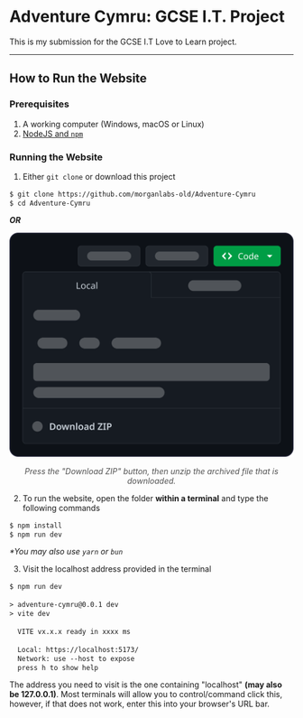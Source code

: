 # Adventure Cymru: GCSE I.T. Project

This is my submission for the GCSE I.T Love to Learn project.

---

## How to Run the Website

### Prerequisites

1. A working computer (Windows, macOS or Linux)
2. [NodeJS and `npm`](https://nodejs.org/en/download)

### Running the Website

1. Either `git clone` or download this project

```
$ git clone https://github.com/morganlabs-old/Adventure-Cymru
$ cd Adventure-Cymru
```

**_OR_**

![Custom designed image representing how to download this repository through GitHub.](/.assets/download_graphic.png)

<p align="center" style="opacity: 0.75;"><i>Press the "Download ZIP" button, then unzip the archived file that is downloaded.</i></p>

2. To run the website, open the folder **within a terminal** and type the following commands

```
$ npm install
$ npm run dev
```

_\*You may also use `yarn` or `bun`_

3. Visit the localhost address provided in the terminal

```
$ npm run dev

> adventure-cymru@0.0.1 dev
> vite dev

  VITE vx.x.x ready in xxxx ms

  Local: https://localhost:5173/
  Network: use --host to expose
  press h to show help
```

The address you need to visit is the one containing "localhost" **(may also be 127.0.0.1)**. Most terminals will allow you to control/command click this, however, if that does not work, enter this into your browser's URL bar.
